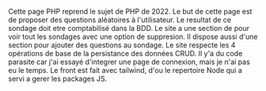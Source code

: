 Cette page PHP reprend le sujet de PHP de 2022.
Le but de cette page est de proposer des questions aléatoires à l'utilisateur.
Le resultat de ce sondage doit etre comptabilisé dans la BDD. 
Le site a une section de pour voir tout les sondages avec une option de suppresion. 
Il dispose aussi d'une section pour ajouter des questions au sondage. 
Le site respecte les 4 opérations de base de la persistance des données CRUD.
Il y'a du code parasite car j'ai essayé d'integrer une page de connexion, mais je n'ai pas eu le temps.
Le front est fait avec tailwind, d'ou le repertoire Node qui a servi a gerer les packages JS.
